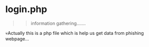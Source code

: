 # login.php

>>information gathering.......


:skull:Actually this is a php file which is help us get data from phishing webpage...
